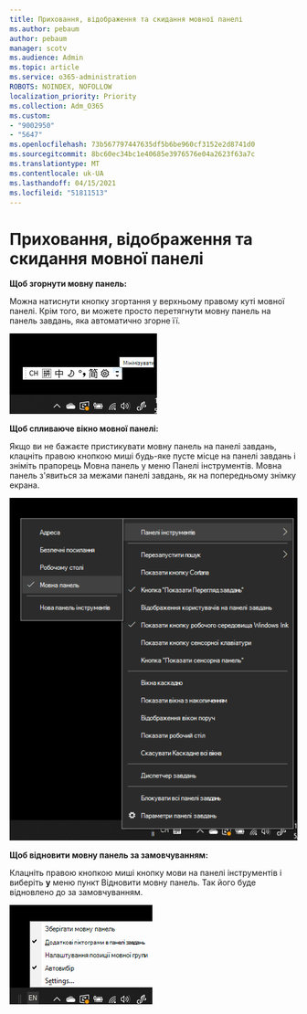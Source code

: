 ```yaml
---
title: Приховання, відображення та скидання мовної панелі
ms.author: pebaum
author: pebaum
manager: scotv
ms.audience: Admin
ms.topic: article
ms.service: o365-administration
ROBOTS: NOINDEX, NOFOLLOW
localization_priority: Priority
ms.collection: Adm_O365
ms.custom:
- "9002950"
- "5647"
ms.openlocfilehash: 73b567797447635df5b6be960cf3152e2d8741d0
ms.sourcegitcommit: 8bc60ec34bc1e40685e3976576e04a2623f63a7c
ms.translationtype: MT
ms.contentlocale: uk-UA
ms.lasthandoff: 04/15/2021
ms.locfileid: "51811513"
---
```

# <a name="hide-display-or-reset-the-language-bar"></a>Приховання, відображення та скидання мовної панелі

**Щоб згорнути мовну панель:**

Можна натиснути кнопку згортання у верхньому правому куті мовної панелі. Крім того, ви можете просто перетягнути мовну панель на панель завдань, яка автоматично згорне її.

![Згортання мовної панелі](media/minimize-language-bar.png)

**Щоб спливаюче вікно мовної панелі:**

Якщо ви не бажаєте пристикувати мовну панель на панелі завдань, клацніть правою кнопкою миші  будь-яке пусте місце на панелі завдань і зніміть прапорець Мовна панель у меню Панелі інструментів. Мовна панель з'явиться за межами панелі завдань, як на попередньому знімку екрана.

![Спливаюче вікно мовної панелі](media/pop-out-language-bar.png)

**Щоб відновити мовну панель за замовчуванням:**

Клацніть правою кнопкою миші кнопку мови на панелі інструментів і виберіть **у** меню пункт Відновити мовну панель. Так його буде відновлено до за замовчуванням.

![Відновлення мовної панелі](media/restore-language-bar.png)
